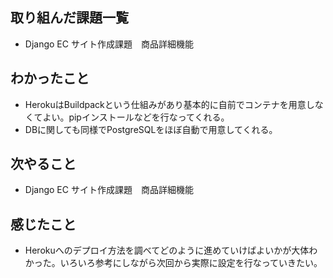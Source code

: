 ## 取り組んだ課題一覧 
- Django EC サイト作成課題　商品詳細機能
## わかったこと
- HerokuはBuildpackという仕組みがあり基本的に自前でコンテナを用意しなくてよい。pipインストールなどを行なってくれる。
- DBに関しても同様でPostgreSQLをほぼ自動で用意してくれる。    
## 次やること  
- Django EC サイト作成課題　商品詳細機能
## 感じたこと 
- Herokuへのデプロイ方法を調べてどのように進めていけばよいかが大体わかった。いろいろ参考にしながら次回から実際に設定を行なっていきたい。